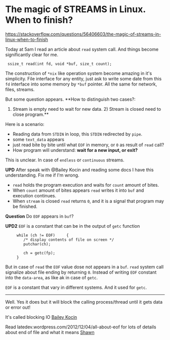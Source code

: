 # The magic of STREAMS in Linux. When to finish?

https://stackoverflow.com/questions/56406603/the-magic-of-streams-in-linux-when-to-finish

Today at 5am I read an article about `read` system call. And things become significantly clear for me. 

```
 ssize_t read(int fd, void *buf, size_t count);
```

The construction of `*nix` like operation system become  amazing in it's simplicity. File interface for any entity, just ask to write some date from this `fd` interface into some memory by `*buf` pointer. All the same for network, files, streams.

But some question appears. 
**How to distinguish two cases?: 
1) Stream is empty need to wait for new data. 2) Stream is closed need to close program.**

Here is a scenario: 

 - Reading data from `STDIN` in loop, this `STDIN` redirected by `pipe`.
 - some `text_data` appears
 - just read bite by bite until what `EOF` in memory, or `0` as result of `read` call?
 - How program will understand: **wait for a new input, or exit?**

This is unclear. In case of `endless` or `continuous` streams.

**UPD** After speak with @Bailey Kocin and reading some docs I have this understanding.  Fix me if I'm wrong.

 - `read` holds the program execution and waits for `count` amount of bites.
 - When `count` amount of bites appears `read` writes it into `buf` and execution continues.
 - When `stream` is closed `read` returns `0`, and it is a signal that program may be finished.

**Question** Do `EOF` appears in `buf`?

**UPD2** `EOF` is a constant that can be in the output of `getc` function
```
     while (ch != EOF)     { 
        /* display contents of file on screen */ 
        putchar(ch);  
      
        ch = getc(fp);   
     }
```
But in case of `read` the `EOF` value dose not appears in a `buf`. `read` system call signalize about file ending by returning `0`. Instead of writing `EOF` constant into the `data-area`, as like ak in case of `getc`.

`EOF` is a constant that vary in different systems. And it used for `getc`.

-----

Well. Yes it does but it will block the calling process/thread until it gets data or error out!
  
It's called blocking IO [Bailey Kocin](https://stackoverflow.com/users/6226201/bailey-kocin)


Read latedev.wordpress.com/2012/12/04/all-about-eof for lots of details about end of file and what it means [Shawn](https://stackoverflow.com/users/9952196/shawn)


 
